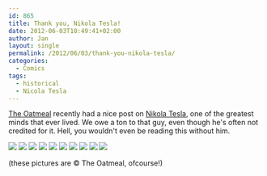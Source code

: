 ```yaml
---
id: 865
title: Thank you, Nikola Tesla!
date: 2012-06-03T10:49:41+02:00
author: Jan
layout: single
permalink: /2012/06/03/thank-you-nikola-tesla/
categories:
  - Comics
tags:
  - historical
  - Nicola Tesla
---
```

[The Oatmeal](http://theoatmeal.com) recently had a nice post on [Nikola Tesla](http://theoatmeal.com/comics/tesla), one of the greatest minds that ever lived. We owe a ton to that guy, even though he's often not credited for it. Hell, you wouldn't even be reading this without him.

![](/assets/images/2012/06/1.jpg) 
![](/assets/images/2012/06/2.jpg) 
![](/assets/images/2012/06/3.jpg) 
![](/assets/images/2012/06/4.jpg) 
![](/assets/images/2012/06/5.jpg) 
![](/assets/images/2012/06/6.jpg) 
![](/assets/images/2012/06/7.jpg) 
![](/assets/images/2012/06/8.jpg) 
![](/assets/images/2012/06/9.jpg) 
![](/assets/images/2012/06/10.jpg)

(these pictures are &copy; The Oatmeal, ofcourse!)